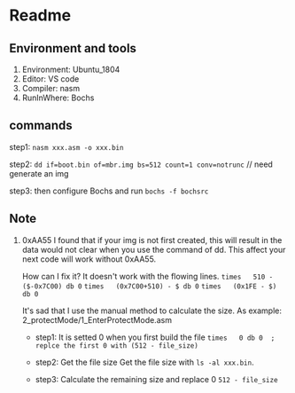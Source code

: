 # Readme

## Environment and tools

1. Environment: Ubuntu_1804
2. Editor: VS code
3. Compiler: nasm
4. RunInWhere: Bochs

## commands

step1: `nasm xxx.asm -o xxx.bin`

step2: `dd if=boot.bin of=mbr.img bs=512 count=1 conv=notrunc`  // need generate an img

step3: then configure Bochs and run `bochs -f bochsrc`

## Note

1. 0xAA55
   I found that if your img is not first created, this will result in the data would not clear when you use the command of dd.
   This affect your next code will work without 0xAA55.

   How can I fix it? It doesn't work with the flowing lines.
   `times   510 - ($-0x7C00) db 0`
   `times   (0x7C00+510) - $ db 0`
   `times   (0x1FE - $) db 0`

   It's sad that I use the manual method to calculate the size.
   As example: 2_protectMode/1_EnterProtectMode.asm

   * step1: It is setted 0 when you first build the file
      `times   0 db 0  ; replce the first 0 with (512 - file_size)`

   * step2: Get the file size
      Get the file size with `ls -al xxx.bin`.

   * step3: Calculate the remaining size and replace 0
      `512 - file_size`
